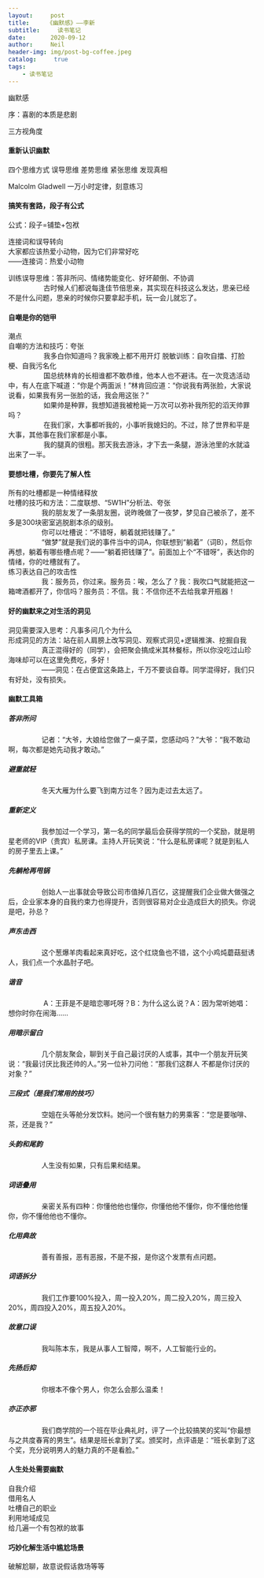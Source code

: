 ```yaml
---
layout:     post
title:     《幽默感》——李新
subtitle:	  读书笔记
date:       2020-09-12
author:     Neil
header-img: img/post-bg-coffee.jpeg
catalog: 	 true
tags:
    - 读书笔记
---
```


幽默感

序：喜剧的本质是悲剧

三方视角度

#### 重新认识幽默
四个思维方式
误导思维
差势思维
紧张思维
发现真相

Malcolm Gladwell  一万小时定律，刻意练习

#### 搞笑有套路，段子有公式
公式：段子=铺垫+包袱

连接词和误导转向 <br /> 
大家都应该热爱小动物，因为它们非常好吃<br /> 
——连接词：热爱小动物

训练误导思维：答非所问、情绪势能变化、好坏颠倒、不协调<br /> 
&emsp; &emsp; &emsp; &emsp; 古时候人们都说每逢佳节倍思亲，其实现在科技这么发达，思亲已经不是什么问题，思亲的时候你只要拿起手机，玩一会儿就忘了。

#### 自嘲是你的铠甲
潮点<br /> 
自嘲的方法和技巧：夸张<br /> 
&emsp; &emsp; &emsp; &emsp; 我多白你知道吗？我家晚上都不用开灯
脱敏训练：自吹自擂、打脸梗、自我污名化<br /> 
&emsp; &emsp; &emsp; &emsp; 国总统林肯的长相谁都不敢恭维，他本人也不避讳。在一次竞选活动中，有人在底下喊道：“你是个两面派！”林肯回应道：“你说我有两张脸，大家说说看，如果我有另一张脸的话，我会用这张？”<br /> 
&emsp; &emsp; &emsp; &emsp; 如果帅是种罪，我想知道我被枪毙一万次可以弥补我所犯的滔天帅罪吗？<br /> 
&emsp; &emsp; &emsp; &emsp; 在我们家，大事都听我的，小事听我媳妇的。不过，除了世界和平是大事，其他事在我们家都是小事。<br /> 
&emsp; &emsp; &emsp; &emsp; 我的腿真的很粗。那天我去游泳，才下去一条腿，游泳池里的水就溢出来了一半。

#### 要想吐槽，你要先了解人性
所有的吐槽都是一种情绪释放<br /> 
吐槽的技巧和方法：二度联想、“5W1H”分析法、夸张<br /> 
&emsp; &emsp; &emsp; &emsp;我的朋友发了一条朋友圈，说昨晚做了一夜梦，梦见自己被杀了，差不多是300块密室逃脱剧本杀的级别。<br /> 
&emsp; &emsp; &emsp; &emsp;你可以吐槽说：“不错呀，躺着就把钱赚了。”<br /> 
&emsp; &emsp; &emsp; &emsp;“做梦”就是我们说的事件当中的词A，你联想到“躺着”（词B），然后你再想，躺着有哪些槽点呢？——“躺着把钱赚了”。前面加上个“不错呀”，表达你的情绪，你的吐槽就有了。<br /> 
练习表达自己的攻击性<br /> 
&emsp; &emsp; &emsp; &emsp;我：服务员，你过来。服务员：唉，怎么了？我：我吹口气就能把这一箱啤酒都开了，你信吗？服务员：不信。我：不信你还不去给我拿开瓶器！

#### 好的幽默来之对生活的洞见
洞见需要深入思考：凡事多问几个为什么<br /> 
形成洞见的方法：站在前人肩膀上改写洞见、观察式洞见+逻辑推演、挖掘自我<br /> 
&emsp; &emsp; &emsp; &emsp;真正混得好的（同学），会把聚会搞成米其林餐标，所以你没吃过山珍海味却可以在这里免费吃，多好！<br /> 
&emsp; &emsp; &emsp; &emsp;——洞见：在占便宜这条路上，千万不要谈自尊。同学混得好，我们只有好处，没有损失。<br /> 

#### 幽默工具箱
##### 答非所问 
&emsp; &emsp; &emsp; &emsp;记者：“大爷，大娘给您做了一桌子菜，您感动吗？”大爷：“我不敢动啊，每次都是她先动我才敢动。”
##### 避重就轻
&emsp; &emsp; &emsp; &emsp;冬天大雁为什么要飞到南方过冬？因为走过去太远了。
##### 重新定义
&emsp; &emsp; &emsp; &emsp;我参加过一个学习，第一名的同学最后会获得学院的一个奖励，就是明星老师的VIP（贵宾）私房课。主持人开玩笑说：“什么是私房课呢？就是到私人的房子里去上课。”
##### 先躺枪再甩锅
&emsp; &emsp; &emsp; &emsp;创始人一出事就会导致公司市值掉几百亿，这提醒我们企业做大做强之后，企业家本身的自我约束力也得提升，否则很容易对企业造成巨大的损失。你说是吧，孙总？
##### 声东击西
&emsp; &emsp; &emsp; &emsp;这个葱爆羊肉看起来真好吃，这个红烧鱼也不错，这个小鸡炖蘑菇挺诱人，我们点一个水晶肘子吧。
##### 谐音
&emsp; &emsp; &emsp; &emsp; A：王菲是不是暗恋哪吒呀？B：为什么这么说？A：因为常听她唱：想你时你在闹海……
##### 用暗示留白
&emsp; &emsp; &emsp; &emsp;几个朋友聚会，聊到关于自己最讨厌的人或事，其中一个朋友开玩笑说：“我最讨厌比我还帅的人。”另一位补刀问他：“那我们这群人		不都是你讨厌的对象？”
##### 三段式（是我们常用的技巧）
&emsp; &emsp; &emsp; &emsp;空姐在头等舱分发饮料。她问一个很有魅力的男乘客：“您是要咖啡、茶，还是我？”
##### 头韵和尾韵
&emsp; &emsp; &emsp; &emsp;人生没有如果，只有后果和结果。
##### 词语叠用
&emsp; &emsp; &emsp; &emsp;亲密关系有四种：你懂他他也懂你，你懂他他不懂你，你不懂他他懂你，你不懂他他也不懂你。
##### 化用典故
&emsp; &emsp; &emsp; &emsp;善有善报，恶有恶报，不是不报，是你这个发票有点问题。
##### 词语拆分
&emsp; &emsp; &emsp; &emsp;我们工作要100%投入，周一投入20%，周二投入20%，周三投入20%，周四投入20%，周五投入20%。
##### 故意口误
&emsp; &emsp; &emsp; &emsp;我叫陈本东，我是从事人工智障，啊不，人工智能行业的。
##### 先扬后抑
&emsp; &emsp; &emsp; &emsp;你根本不像个男人，你怎么会那么温柔！
##### 亦正亦邪
&emsp; &emsp; &emsp; &emsp;我们商学院的一个班在毕业典礼时，评了一个比较搞笑的奖叫“你最想与之共度春宵的男生”。结果是班长拿到了奖。颁奖时，点评语是：“班长拿到了这个奖，充分说明男人的魅力真的不是看脸。”<br /> 

#### 人生处处需要幽默
自我介绍<br /> 
借用名人<br /> 
吐槽自己的职业<br /> 
利用地域成见<br /> 
给几遍一个有包袱的故事<br /> 

#### 巧妙化解生活中尴尬场景
破解尬聊，故意说假话救场等等
